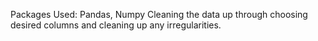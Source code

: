 Packages Used: Pandas, Numpy
Cleaning the data up through choosing desired columns and cleaning up any irregularities.

